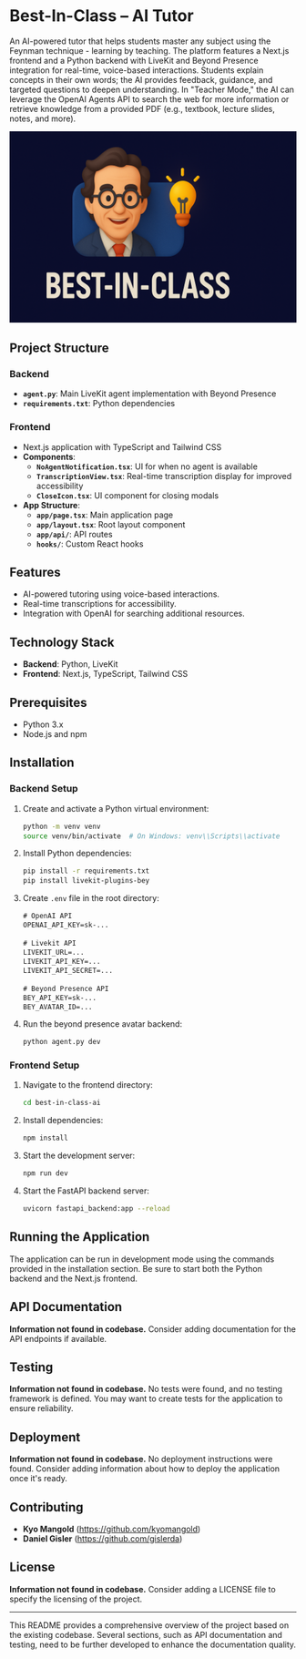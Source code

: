 # Best-In-Class – AI Tutor

An AI-powered tutor that helps students master any subject using the Feynman technique - learning by teaching. The platform features a Next.js frontend and a Python backend with LiveKit and Beyond Presence integration for real-time, voice-based interactions. Students explain concepts in their own words; the AI provides feedback, guidance, and targeted questions to deepen understanding. In "Teacher Mode," the AI can leverage the OpenAI Agents API to search the web for more information or retrieve knowledge from a provided PDF (e.g., textbook, lecture slides, notes, and more).

![Best-In-Class AI Tutor Screenshot](./best_in_class_ai_feynman.png)

## Project Structure

### Backend
- **`agent.py`**: Main LiveKit agent implementation with Beyond Presence
- **`requirements.txt`**: Python dependencies

### Frontend
- Next.js application with TypeScript and Tailwind CSS
- **Components**:
  - **`NoAgentNotification.tsx`**: UI for when no agent is available
  - **`TranscriptionView.tsx`**: Real-time transcription display for improved accessibility
  - **`CloseIcon.tsx`**: UI component for closing modals
- **App Structure**:
  - **`app/page.tsx`**: Main application page
  - **`app/layout.tsx`**: Root layout component
  - **`app/api/`**: API routes
  - **`hooks/`**: Custom React hooks

## Features
- AI-powered tutoring using voice-based interactions.
- Real-time transcriptions for accessibility.
- Integration with OpenAI for searching additional resources.

## Technology Stack
- **Backend**: Python, LiveKit
- **Frontend**: Next.js, TypeScript, Tailwind CSS

## Prerequisites
- Python 3.x
- Node.js and npm

## Installation

### Backend Setup
1. Create and activate a Python virtual environment:
    ```bash
    python -m venv venv
    source venv/bin/activate  # On Windows: venv\\Scripts\\activate
    ```

2. Install Python dependencies:
    ```bash
    pip install -r requirements.txt
    pip install livekit-plugins-bey
    ```

3. Create `.env` file in the root directory:
    ```plaintext
    # OpenAI API  
    OPENAI_API_KEY=sk-...

    # Livekit API  
    LIVEKIT_URL=...
    LIVEKIT_API_KEY=...
    LIVEKIT_API_SECRET=...

    # Beyond Presence API
    BEY_API_KEY=sk-...
    BEY_AVATAR_ID=...
    ```

4. Run the beyond presence avatar backend:
    ```bash
    python agent.py dev
    ```

### Frontend Setup
1. Navigate to the frontend directory:
    ```bash
    cd best-in-class-ai
    ```

2. Install dependencies:
    ```bash
    npm install
    ```

3. Start the development server:
    ```bash
    npm run dev
    ```

4. Start the FastAPI backend server:
    ```bash
    uvicorn fastapi_backend:app --reload
    ```

## Running the Application
The application can be run in development mode using the commands provided in the installation section. Be sure to start both the Python backend and the Next.js frontend.

## API Documentation
**Information not found in codebase.** Consider adding documentation for the API endpoints if available.

## Testing
**Information not found in codebase.** No tests were found, and no testing framework is defined. You may want to create tests for the application to ensure reliability.

## Deployment
**Information not found in codebase.** No deployment instructions were found. Consider adding information about how to deploy the application once it's ready.

## Contributing
- **Kyo Mangold** (https://github.com/kyomangold)
- **Daniel Gisler** (https://github.com/gislerda)

## License
**Information not found in codebase.** Consider adding a LICENSE file to specify the licensing of the project.

---

This README provides a comprehensive overview of the project based on the existing codebase. Several sections, such as API documentation and testing, need to be further developed to enhance the documentation quality.